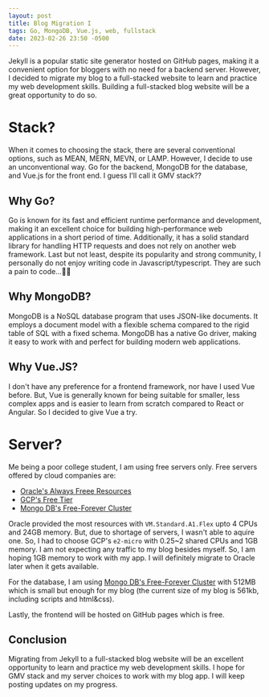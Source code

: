 ```yaml
---
layout: post
title: Blog Migration I
tags: Go, MongoDB, Vue.js, web, fullstack
date: 2023-02-26 23:50 -0500
---
```


Jekyll is a popular static site generator hosted on GitHub pages, making it a convenient option for bloggers with no need for a backend server. However, I decided to migrate my blog to a full-stacked website to learn and practice my web development skills. Building a full-stacked blog website will be a great opportunity to do so.

# Stack?

When it comes to choosing the stack, there are several conventional options, such as MEAN, MERN, MEVN, or LAMP. However, I decide to use an unconventional way. Go for the backend, MongoDB for the database, and Vue.js for the front end. I guess I'll call it GMV stack??

## Why Go?

Go is known for its fast and efficient runtime performance and development, making it an excellent choice for building high-performance web applications in a short period of time. Additionally, it has a solid standard library for handling HTTP requests and does not rely on another web framework. Last but not least, despite its popularity and strong community, I personally do not enjoy writing code in Javascript/typescript. They are such a pain to code...🤦‍♂️

## Why MongoDB?

MongoDB is a NoSQL database program that uses JSON-like documents. It employs a document model with a flexible schema compared to the rigid table of SQL with a fixed schema. MongoDB has a native Go driver, making it easy to work with and perfect for building modern web applications.

## Why Vue.JS?

I don't have any preference for a frontend framework, nor have I used Vue before. But, Vue is generally known for being suitable for smaller, less complex apps and is easier to learn from scratch compared to React or Angular. So I decided to give Vue a try.

# Server?

Me being a poor college student, I am using free servers only.
Free servers offered by cloud companies are:
* [Oracle's Always Freee Resources](https://docs.oracle.com/en-us/iaas/Content/FreeTier/freetier_topic-Always_Free_Resources.htm)
* [GCP's Free Tier](https://cloud.google.com/free/docs/free-cloud-features#free-tier)
* [Mongo DB's Free-Forever Cluster](https://www.mongodb.com/pricing)

Oracle provided the most resources with `VM.Standard.A1.Flex` upto 4 CPUs and 24GB memory. But, due to shortage of servers, I wasn't able to aquire one. So, I had to choose GCP's `e2-micro` with 0.25~2 shared CPUs and 1GB memory. I am not expecting any traffic to my blog besides myself. So, I am hoping 1GB memory to work with my app. I will definitely migrate to Oracle later when it gets available.

For the database, I am using [Mongo DB's Free-Forever Cluster](https://www.mongodb.com/pricing) with 512MB which is small but enough for my blog (the current size of my blog is 561kb, including scripts and html&css).

Lastly, the frontend will be hosted on GitHub pages which is free.

## Conclusion
Migrating from Jekyll to a full-stacked blog website will be an excellent opportunity to learn and practice my web development skills. I hope for GMV stack and my server choices to work with my blog app. I will keep posting updates on my progress.
